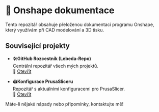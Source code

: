# 📖 Onshape dokumentace

Tento repozitář obsahuje přeloženou dokumentaci programu Onshape, který využívám při CAD modelování a 3D tisku.

## Související projekty

- 🛠️**GitHub Rozcestník (Lebeda-Repo)**  
  Centrální repozitář všech mých projektů.  
  🔗 [Otevřít](https://github.com/lebeda17/Lebeda-Repo)

- 🖨️**Konfigurace PrusaSliceru**  
  Repozitář s aktuálními konfiguracemi pro PrusaSlicer.  
  🔗 [Otevřít](https://github.com/lebeda17/Konfigurace-Prusasliceru/releases)

Máte-li nějaké nápady nebo připomínky, kontaktujte mě!
